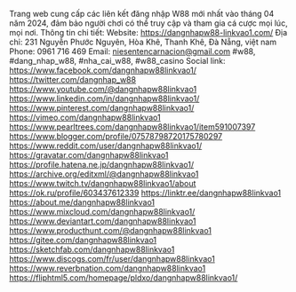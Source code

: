 Trang web cung cấp các liên kết đăng nhập W88 mới nhất vào tháng 04 năm 2024, đảm bảo người chơi có thể truy cập và tham gia cá cược mọi lúc, mọi nơi.
Thông tin chi tiết:
Website: https://dangnhapw88-linkvao1.com/
Địa chỉ: 231 Nguyễn Phước Nguyên, Hòa Khê, Thanh Khê, Đà Nẵng, việt nam 
Phone: 0961 716 469
Email: niesentencarnacion@gmail.com
#w88, #dang_nhap_w88, #nha_cai_w88, #w88_casino
Social link:
https://www.facebook.com/dangnhapw88linkvao1/
https://twitter.com/dangnhap_w88
https://www.youtube.com/@dangnhapw88linkvao1
https://www.linkedin.com/in/dangnhapw88linkvao1/
https://www.pinterest.com/dangnhapw88linkvao1/
https://vimeo.com/dangnhapw88linkvao1
https://www.pearltrees.com/dangnhapw88linkvao1/item591007397
https://www.blogger.com/profile/07578798720175780297
https://www.reddit.com/user/dangnhapw88linkvao1/
https://gravatar.com/dangnhapw88linkvao1
https://profile.hatena.ne.jp/dangnhapw88linkvao1/
https://archive.org/editxml/@dangnhapw88linkvao1
https://www.twitch.tv/dangnhapw88linkvao1/about
https://ok.ru/profile/603437612339
https://linktr.ee/dangnhapw88linkvao1
https://about.me/dangnhapw88linkvao1
https://www.mixcloud.com/dangnhapw88linkvao1/
https://www.deviantart.com/dangnhapw88linkvao1
https://www.producthunt.com/@dangnhapw88linkvao1
https://gitee.com/dangnhapw88linkvao1
https://sketchfab.com/dangnhapw88linkvao1
https://www.discogs.com/fr/user/dangnhapw88linkvao1
https://www.reverbnation.com/dangnhapw88linkvao1
https://fliphtml5.com/homepage/pldxo/dangnhapw88linkvao1/

